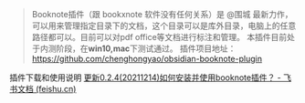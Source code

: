 
> Booknote插件（跟 bookxnote 软件没有任何关系）是 @围城 最新力作，可以用来管理指定目录下的文档，这个目录可以是库外目录，电脑上的任意路径都可以。目前可以对pdf office等文档进行标注和管理。
> 本插件目前处于内测阶段，在**win10,mac**下测试通过。
> 插件项目地址： https://github.com/chenghongyao/obsidian-booknote-plugin

插件下载和使用说明
[更新0.2.4(20211214)如何安装并使用booknote插件？ - 飞书文档 (feishu.cn)](https://kknwfe6755.feishu.cn/docs/doccnBfbtETItLHMmbDBGBRdPrh)